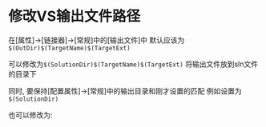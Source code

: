 # 修改VS输出文件路径

在[属性]->[链接器]->[常规]中的[输出文件]中
默认应该为`$(OutDir)$(TargetName)$(TargetExt)`

可以修改为`$(SolutionDir)$(TargetName)$(TargetExt)`
将输出文件放到sln文件的目录下

同时, 要保持[配置属性]->[常规]中的输出目录和刚才设置的匹配
例如设置为`$(SolutionDir)`

也可以修改为:
